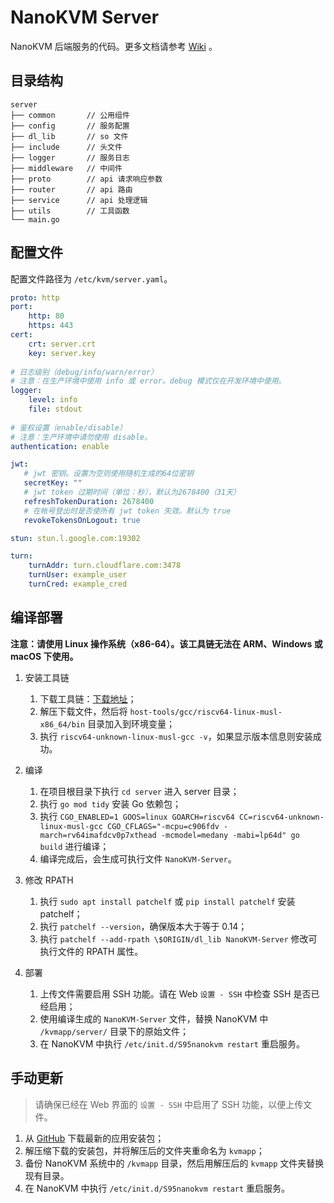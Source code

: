 # NanoKVM Server

NanoKVM 后端服务的代码。更多文档请参考 [Wiki](https://wiki.sipeed.com/nanokvm) 。

## 目录结构

```shell
server
├── common       // 公用组件
├── config       // 服务配置
├── dl_lib       // so 文件
├── include      // 头文件
├── logger       // 服务日志
├── middleware   // 中间件
├── proto        // api 请求响应参数
├── router       // api 路由
├── service      // api 处理逻辑
├── utils        // 工具函数
└── main.go
```

## 配置文件

配置文件路径为 `/etc/kvm/server.yaml`。

```yaml
proto: http
port:
    http: 80
    https: 443
cert:
    crt: server.crt
    key: server.key
    
# 日志级别（debug/info/warn/error）
# 注意：在生产环境中使用 info 或 error。debug 模式仅在开发环境中使用。
logger:
    level: info
    file: stdout
    
# 鉴权设置（enable/disable）
# 注意：生产环境中请勿使用 disable。
authentication: enable

jwt:
   # jwt 密钥。设置为空则使用随机生成的64位密钥
   secretKey: ""
   # jwt token 过期时间（单位：秒），默认为2678400（31天）
   refreshTokenDuration: 2678400
   # 在帐号登出时是否使所有 jwt token 失效。默认为 true
   revokeTokensOnLogout: true

stun: stun.l.google.com:19302

turn:
    turnAddr: turn.cloudflare.com:3478
    turnUser: example_user
    turnCred: example_cred
```

## 编译部署

**注意：请使用 Linux 操作系统（x86-64）。该工具链无法在 ARM、Windows 或 macOS 下使用。**

1. 安装工具链
   1. 下载工具链：[下载地址](https://sophon-file.sophon.cn/sophon-prod-s3/drive/23/03/07/16/host-tools.tar.gz)；
   2. 解压下载文件，然后将 `host-tools/gcc/riscv64-linux-musl-x86_64/bin` 目录加入到环境变量；
   3. 执行 `riscv64-unknown-linux-musl-gcc -v`，如果显示版本信息则安装成功。

2. 编译
   1. 在项目根目录下执行 `cd server` 进入 server 目录；
   2. 执行 `go mod tidy` 安装 Go 依赖包；
   3. 执行 `CGO_ENABLED=1 GOOS=linux GOARCH=riscv64 CC=riscv64-unknown-linux-musl-gcc CGO_CFLAGS="-mcpu=c906fdv -march=rv64imafdcv0p7xthead -mcmodel=medany -mabi=lp64d" go build` 进行编译；
   4. 编译完成后，会生成可执行文件 `NanoKVM-Server`。

3. 修改 RPATH
   1. 执行 `sudo apt install patchelf` 或 `pip install patchelf` 安装 patchelf；
   2. 执行 `patchelf --version`，确保版本大于等于 0.14；
   3. 执行 `patchelf --add-rpath \$ORIGIN/dl_lib NanoKVM-Server` 修改可执行文件的 RPATH 属性。

4. 部署
   1. 上传文件需要启用 SSH 功能。请在 Web `设置 - SSH` 中检查 SSH 是否已经启用； 
   2. 使用编译生成的 `NanoKVM-Server` 文件，替换 NanoKVM 中 `/kvmapp/server/` 目录下的原始文件； 
   3. 在 NanoKVM 中执行 `/etc/init.d/S95nanokvm restart` 重启服务。

## 手动更新

> 请确保已经在 Web 界面的 `设置 - SSH` 中启用了 SSH 功能，以便上传文件。

1. 从 [GitHub](https://github.com/sipeed/NanoKVM/releases) 下载最新的应用安装包；
2. 解压缩下载的安装包，并将解压后的文件夹重命名为 `kvmapp`；
3. 备份 NanoKVM 系统中的 `/kvmapp` 目录，然后用解压后的 `kvmapp` 文件夹替换现有目录。
4. 在 NanoKVM 中执行 `/etc/init.d/S95nanokvm restart` 重启服务。
